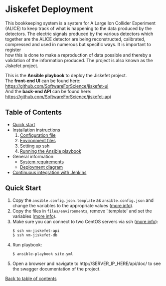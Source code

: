 # Jiskefet Deployment

This bookkeeping system is a system for A Large Ion Collider Experiment
(ALICE) to keep track of what is happening to the data produced by the detectors. The electric signals produced by the various detectors which
together are the ALICE detector are being reconstructed, calibrated, compressed and used in numerous but specific ways. It is important to register  
how this is done to make a reproduction of data possible and thereby a validation of the information produced. The project is also known as the
Jiskefet project.  

This is the **Ansible playbook** to deploy the Jiskefet project.   
The **front-end UI** can be found here: https://github.com/SoftwareForScience/jiskefet-ui  
And the **back-end API** can be found here: https://github.com/SoftwareForScience/jiskefet-api 
 
## Table of Contents

- [Quick start](#quick-start)
- Installation instructions
  1. [Configuration file](docs/configuration_file.md)
  2. [Environment files](docs/environment_files.md)
  3. [Setting up ssh](docs/setting_up_ssh.md)
  4. [Running the Ansible playbook](docs/running_ansible.md)
- General information
  - [System requirements](docs/system_requirements.md)
  - [Deployment diagram](docs/deployment_diagram.md)
-  [Continuous integration with Jenkins](ci/README.md)


## Quick Start

1. Copy the `ansible.config.json.template` as `ansible.config.json` and change the variables to the appropriate values ([more info](docs/configuration_file.md)).
2. Copy the files in `files/environments`, remove '.template' and set the variables ([more info](docs/environment_files.md)).
3. Make sure you can connect to two CentOS servers via ssh ([more info](instructions#3-setting-up-ssh.md)):
    ```bash 
    $ ssh vm-jiskefet-api
    $ ssh vm-jiskefet-db
    ```
4. Run playbook: 
    ```bash
    $ ansible-playbook site.yml
    ```
5. Open a browser and navigate to http://SERVER_IP_HERE/api/doc/ to see the swagger documentation of the project.

[Back to table of contents](#table-of-contents)